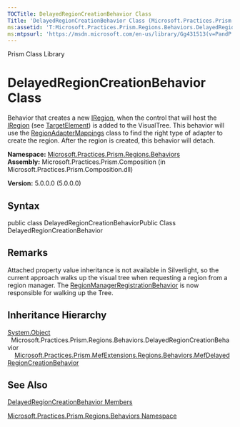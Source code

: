 ```yaml
---
TOCTitle: DelayedRegionCreationBehavior Class
Title: 'DelayedRegionCreationBehavior Class (Microsoft.Practices.Prism.Regions.Behaviors)'
ms:assetid: 'T:Microsoft.Practices.Prism.Regions.Behaviors.DelayedRegionCreationBehavior'
ms:mtpsurl: 'https://msdn.microsoft.com/en-us/library/Gg431513(v=PandP.50)'
---
```


Prism Class Library

DelayedRegionCreationBehavior Class
===================================

Behavior that creates a new [IRegion](https://msdn.microsoft.com/library/microsoft.practices.prism.regions.iregion), when the control that will host the [IRegion](https://msdn.microsoft.com/library/microsoft.practices.prism.regions.iregion) (see [TargetElement](https://msdn.microsoft.com/library/microsoft.practices.prism.regions.behaviors.delayedregioncreationbehavior.targetelement)) is added to the VisualTree. This behavior will use the [RegionAdapterMappings](https://msdn.microsoft.com/library/microsoft.practices.prism.regions.regionadaptermappings) class to find the right type of adapter to create the region. After the region is created, this behavior will detach.

**Namespace:** [Microsoft.Practices.Prism.Regions.Behaviors](https://msdn.microsoft.com/library/microsoft.practices.prism.regions.behaviors)
**Assembly:** Microsoft.Practices.Prism.Composition (in Microsoft.Practices.Prism.Composition.dll)

**Version:** 5.0.0.0 (5.0.0.0)

## Syntax


public class DelayedRegionCreationBehaviorPublic Class DelayedRegionCreationBehavior

Remarks
-------

<span id="remarksToggle"></span> Attached property value inheritance is not available in Silverlight, so the current approach walks up the visual tree when requesting a region from a region manager. The [RegionManagerRegistrationBehavior](https://msdn.microsoft.com/library/microsoft.practices.prism.regions.behaviors.regionmanagerregistrationbehavior) is now responsible for walking up the Tree.

Inheritance Hierarchy
---------------------

<span id="familyToggle"></span>[System.Object](http://msdn.microsoft.com/en-us/library/e5kfa45b)
  Microsoft.Practices.Prism.Regions.Behaviors.DelayedRegionCreationBehavior
    [Microsoft.Practices.Prism.MefExtensions.Regions.Behaviors.MefDelayedRegionCreationBehavior](https://msdn.microsoft.com/library/microsoft.practices.prism.mefextensions.regions.behaviors.mefdelayedregioncreationbehavior)

See Also
--------


[DelayedRegionCreationBehavior Members](https://msdn.microsoft.com/allmembers.t:microsoft.practices.prism.regions.behaviors.delayedregioncreationbehavior)

[Microsoft.Practices.Prism.Regions.Behaviors Namespace](https://msdn.microsoft.com/library/microsoft.practices.prism.regions.behaviors)
